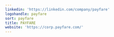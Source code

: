 ```yaml
---
linkedin: 'https://linkedin.com/company/payfare'
logohandle: payfare
sort: payfare
title: PAYFARE
website: 'https://corp.payfare.com/'
---
```


